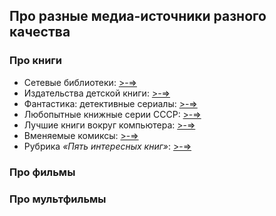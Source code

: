 ## Про разные медиа-источники разного качества

### Про книги

* Сетевые библиотеки: [>-=>](online_libs.md)
* Издательства детской книги: [>-=>](detkniga.md)
* Фантастика: детективные сериалы: [>-=>](sff_detective.md)
* Любопытные книжные серии СССР: [>-=>](ussr_book_series.md)
* Лучшие книги вокруг компьютера: [>-=>](best_it_books.md)
* Вменяемые комиксы: [>-=>](adult_comics.md)
* Рубрика *«Пять интересных книг»*: [>-=>](5books/5books.md)

### Про фильмы

### Про мультфильмы

